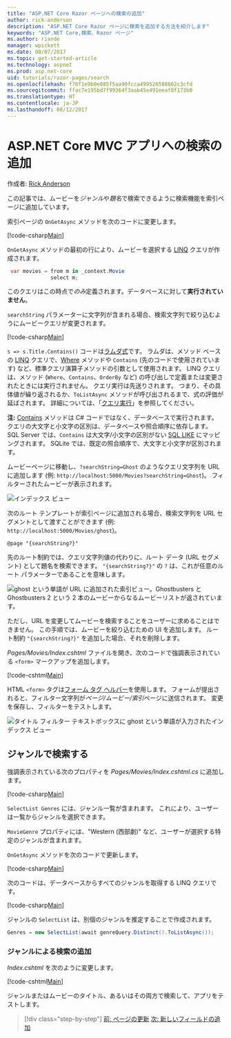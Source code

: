 ```yaml
---
title: "ASP.NET Core Razor ページへの検索の追加"
author: rick-anderson
description: "ASP.NET Core Razor ページに検索を追加する方法を紹介します"
keywords: "ASP.NET Core,検索、Razor ページ"
ms.author: riande
manager: wpickett
ms.date: 08/07/2017
ms.topic: get-started-article
ms.technology: aspnet
ms.prod: asp.net-core
uid: tutorials/razor-pages/search
ms.openlocfilehash: f70f1e9b0e085f5aa90fcca499526588662c3cfd
ms.sourcegitcommit: ffac7e195bd7f99364f3aab45e491eeaf8f173b0
ms.translationtype: HT
ms.contentlocale: ja-JP
ms.lasthandoff: 08/12/2017
---
```

# <a name="adding-search-to-an-aspnet-core-mvc-app"></a>ASP.NET Core MVC アプリへの検索の追加

作成者: [Rick Anderson](https://twitter.com/RickAndMSFT)

この記事では、ムービーを*ジャンル*や*題名*で検索できるように検索機能を索引ページに追加しています。

索引ページの `OnGetAsync` メソッドを次のコードに変更します。

[!code-csharp[Main](razor-pages-start/sample/RazorPagesMovie/Pages/Movies/Index.cshtml.cs?name=snippet_1stSearch)]

`OnGetAsync` メソッドの最初の行により、ムービーを選択する [LINQ](https://docs.microsoft.com/dotnet/csharp/programming-guide/concepts/linq/) クエリが作成されます。

```csharp
 var movies = from m in _context.Movie
              select m;
```

このクエリはこの時点で*のみ*定義されます。データベースに対して**実行されていません**。

`searchString` パラメーターに文字列が含まれる場合、検索文字列で絞り込むようにムービークエリが変更されます。

[!code-csharp[Main](razor-pages-start/sample/RazorPagesMovie/Pages/Movies/Index.cshtml.cs?name=snippet_SearchNull)]

`s => s.Title.Contains()` コードは[ラムダ式](https://docs.microsoft.com/en-us/dotnet/csharp/programming-guide/statements-expressions-operators/lambda-expressions)です。 ラムダは、メソッド ベースの [LINQ](https://docs.microsoft.com/dotnet/csharp/programming-guide/concepts/linq/) クエリで、[Where](https://docs.microsoft.com/en-us/dotnet/csharp/programming-guide/concepts/linq/query-syntax-and-method-syntax-in-linq) メソッドや `Contains` (先のコードで使用されています) など、標準クエリ演算子メソッドの引数として使用されます。 LINQ クエリは、メソッド (`Where`、`Contains`、`OrderBy` など) の呼び出しで定義または変更されたときには実行されません。 クエリ実行は先送りされます。 つまり、その具体値が繰り返されるか、`ToListAsync` メソッドが呼び出されるまで、式の評価が延ばされます。 詳細については、「[クエリ実行](https://docs.microsoft.com/en-us/dotnet/framework/data/adonet/ef/language-reference/query-execution)」を参照してください。

**注:** [Contains](http://msdn.microsoft.com/library/bb155125.aspx) メソッドは C# コードではなく、データベースで実行されます。 クエリの大文字と小文字の区別は、データベースや照合順序に依存します。 SQL Server では、`Contains` は大文字/小文字の区別がない [SQL LIKE](https://docs.microsoft.com/en-us/sql/t-sql/language-elements/like-transact-sql) にマッピングされます。 SQLite では、既定の照合順序で、大文字と小文字が区別されます。

ムービーページに移動し、`?searchString=Ghost` のようなクエリ文字列を URL に追加します (例: `http://localhost:5000/Movies?searchString=Ghost`)。 フィルターされたムービーが表示されます。

![インデックス ビュー](search/_static/ghost.png)

次のルート テンプレートが索引ページに追加される場合、検索文字列を URL セグメントとして渡すことができます (例: `http://localhost:5000/Movies/ghost`)。

```cshtml
@page "{searchString?}"
```

先のルート制約では、クエリ文字列値の代わりに、ルート データ (URL セグメント) として題名を検索できます。  `"{searchString?}"` の `?` は、これが任意のルート パラメーターであることを意味します。

![ghost という単語が URL に追加された索引ビュー。Ghostbusters と Ghostbusters 2 という 2 本のムービーからなるムービーリストが返されています。](search/_static/g2.png)

ただし、URL を変更してムービーを検索することをユーザーに求めることはできません。 この手順では、ムービーを絞り込むための UI を追加します。 ルート制約 `"{searchString?}"` を追加した場合、それを削除します。

*Pages/Movies/Index.cshtml* ファイルを開き、次のコードで強調表示されている `<form>` マークアップを追加します。

[!code-cshtml[Main](razor-pages-start/sample/RazorPagesMovie/Pages/Movies/Index2.cshtml?highlight=14-19&range=1-22)]

HTML `<form>` タグは[フォーム タグ ヘルパー](xref:mvc/views/working-with-forms#the-form-tag-helper)を使用します。 フォームが提出されると、フィルター文字列が*ページ/ムービー/索引*ページに送信されます。 変更を保存し、フィルターをテストします。

![タイトル フィルター テキストボックスに ghost という単語が入力されたインデックス ビュー](search/_static/filter.png)

## <a name="search-by-genre"></a>ジャンルで検索する

強調表示されている次のプロパティを *Pages/Movies/Index.cshtml.cs* に追加します。

[!code-csharp[Main](razor-pages-start/sample/RazorPagesMovie/Pages/Movies/Index.cshtml.cs?name=snippet_newProps&highlight=11-)]

`SelectList Genres` には、ジャンル一覧が含まれます。 これにより、ユーザーは一覧からジャンルを選択できます。

`MovieGenre` プロパティには、"Western (西部劇)" など、ユーザーが選択する特定のジャンルが含まれます。

`OnGetAsync` メソッドを次のコードで更新します。

[!code-csharp[Main](razor-pages-start/sample/RazorPagesMovie/Pages/Movies/Index.cshtml.cs?name=snippet_SearchGenre)]

次のコードは、データベースからすべてのジャンルを取得する LINQ クエリです。

[!code-csharp[Main](razor-pages-start/sample/RazorPagesMovie/Pages/Movies/Index.cshtml.cs?name=snippet_LINQ)]

ジャンルの `SelectList` は、別個のジャンルを推定することで作成されます。

<!-- BUG in OPS
Tag snippet_selectlist's start line '75' should be less than end line '29' when resolving "[!code-csharp[Main](razor-pages-start/sample/RazorPagesMovie/Pages/Movies/Index.cshtml.cs?name=snippet_SelectList)]"

There is no start line.

[!code-csharp[Main](razor-pages-start/sample/RazorPagesMovie/Pages/Movies/Index.cshtml.cs?name=snippet_SelectList)]
-->

```csharp
Genres = new SelectList(await genreQuery.Distinct().ToListAsync());
```

### <a name="adding-search-by-genre"></a>ジャンルによる検索の追加

*Index.cshtml* を次のように変更します。

[!code-cshtml[Main](razor-pages-start/sample/RazorPagesMovie/Pages/Movies/IndexFormGenreNoRating.cshtml?highlight=16-18&range=1-26)]

ジャンルまたはムービーのタイトル、あるいはその両方で検索して、アプリをテストします。

>[!div class="step-by-step"]
[前: ページの更新](xref:tutorials/razor-pages/da1)
[次: 新しいフィールドの追加](xref:tutorials/razor-pages/new-field)